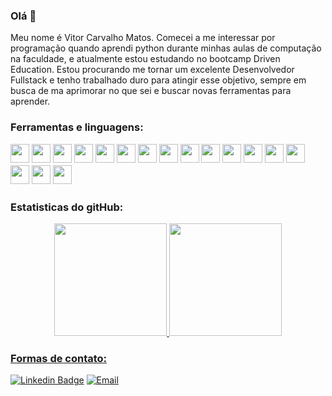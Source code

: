 ### Olá 👋

Meu nome é Vitor Carvalho Matos. Comecei a me interessar por programação quando aprendi python durante minhas aulas de computação na faculdade, e atualmente estou estudando no bootcamp Driven Education. Estou procurando me tornar um excelente Desenvolvedor Fullstack e tenho trabalhado duro para atingir esse objetivo, sempre em busca de ma aprimorar no que sei e buscar novas ferramentas para aprender.

### Ferramentas e linguagens:
<p>
  <img src="https://img.shields.io/badge/javascript-%23323330.svg?style=for-the-badge&logo=javascript&logoColor=%23F7DF1E" style="margin-bottom: 4px;" height="30px">
  <img src="https://img.shields.io/badge/html5-%23E34F26.svg?style=for-the-badge&logo=html5&logoColor=white" style="margin-bottom: 4px;" height="30px">
  <img src="https://img.shields.io/badge/css3-%231572B6.svg?style=for-the-badge&logo=css3&logoColor=white" style="margin-bottom: 4px;" height="30px">
  <img src="https://img.shields.io/badge/react-%2320232a.svg?style=for-the-badge&logo=react&logoColor=%2361DAFB" style="margin-bottom: 4px;" height="30px">
  <img src="https://img.shields.io/badge/styled--components-DB7093?style=for-the-badge&logo=styled-components&logoColor=white" style="margin-bottom: 4px;" height="30px"/>
  <img src="https://img.shields.io/badge/Cypress%20-%2320232a.svg?&style=for-the-badge&color=17202C&logo=Cypress&logoColor=ffffff" style="margin-bottom: 4px;" height="30px"/>
  <img src="https://img.shields.io/badge/TypeScript%20-%2320232a.svg?&style=for-the-badge&color=3178C6&logo=TypeScript&logoColor=ffffff" style="margin-bottom: 4px;" height="30px" />
  <img src="https://img.shields.io/badge/node.js-6DA55F?style=for-the-badge&logo=node.js&logoColor=white" style="margin-bottom: 4px;" height="30px">
  <img src="https://img.shields.io/badge/express.js-%23404d59.svg?style=for-the-badge&logo=express&logoColor=%2361DAFB" style="margin-bottom: 4px;" height="30px">
  <img src="https://img.shields.io/badge/jest%20-%2320232a.svg?&style=for-the-badge&color=C21325&logo=jest&logoColor=ffffff"  style="margin-bottom: 4px;" height="30px"/>
  <img src="https://img.shields.io/badge/MongoDB-4EA94B?style=for-the-badge&logo=mongodb&logoColor=white" style="margin-bottom: 4px;" height="30px">
  <img src="https://img.shields.io/badge/PostgreSQL-316192?style=for-the-badge&logo=postgresql&logoColor=white" style="margin-bottom: 4px;" height="30px">
  <img src="https://img.shields.io/badge/Prisma-3982CE?style=for-the-badge&logo=Prisma&logoColor=white" style="margin-bottom: 4px;" height="30px"/>
  <img src="https://img.shields.io/badge/git-%23F05033.svg?style=for-the-badge&logo=git&logoColor=white" style="margin-bottom: 4px;" height="30px">
  <img src="https://img.shields.io/badge/Visual_Studio_Code-0078D4?style=for-the-badge&logo=visual%20studio%20code&logoColor=white" style="margin-bottom: 4px;" height="30px"/>
  <img src="https://img.shields.io/badge/Vercel-000000?style=for-the-badge&logo=vercel&logoColor=white" style="margin-bottom: 4px;" height="30px"/>
  <img src="https://img.shields.io/badge/Heroku-430098?style=for-the-badge&logo=heroku&logoColor=white" style="margin-bottom: 4px;" height="30px"/>
</p>

### Estatisticas do gitHub:

<div align="center">
  <a href="https://github.com/V1T0R-CM">
  <img height="180em" src="https://github-readme-stats.vercel.app/api?username=V1T0R-CM&show_icons=true&theme=github_dark&include_all_commits=true&count_private=true"/>
  <img height="180em" src="https://github-readme-stats.vercel.app/api/top-langs/?username=V1T0R-CM&layout=compact&langs_count=7&theme=github_dark"/>
</div>
  
### Formas de contato:
[![Linkedin Badge](https://img.shields.io/badge/LinkedIn-0077B5?style=for-the-badge&logo=linkedin&logoColor=white)](https://www.linkedin.com/in/vitor-carvalho-matos/)
[![Email](https://img.shields.io/badge/Gmail-D14836?style=for-the-badge&logo=gmail&logoColor=white)](mailto:vitorcarvalhomatos@gmail.com)
